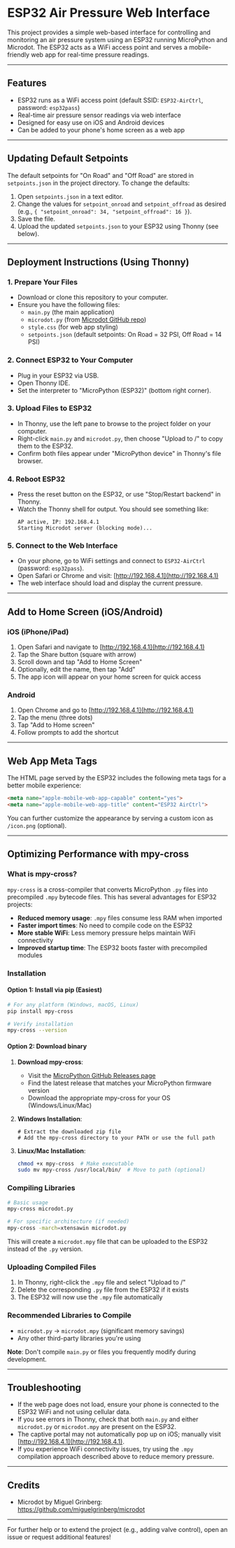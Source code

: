 # ESP32 Air Pressure Web Interface

This project provides a simple web-based interface for controlling and monitoring an air pressure system using an ESP32 running MicroPython and Microdot. The ESP32 acts as a WiFi access point and serves a mobile-friendly web app for real-time pressure readings.

---

## Features
- ESP32 runs as a WiFi access point (default SSID: `ESP32-AirCtrl`, password: `esp32pass`)
- Real-time air pressure sensor readings via web interface
- Designed for easy use on iOS and Android devices
- Can be added to your phone's home screen as a web app

---

## Updating Default Setpoints

The default setpoints for "On Road" and "Off Road" are stored in `setpoints.json` in the project directory. To change the defaults:

1. Open `setpoints.json` in a text editor.
2. Change the values for `setpoint_onroad` and `setpoint_offroad` as desired (e.g., `{ "setpoint_onroad": 34, "setpoint_offroad": 16 }`).
3. Save the file.
4. Upload the updated `setpoints.json` to your ESP32 using Thonny (see below).

---

## Deployment Instructions (Using Thonny)

### 1. Prepare Your Files
- Download or clone this repository to your computer.
- Ensure you have the following files:
  - `main.py` (the main application)
  - `microdot.py` (from [Microdot GitHub repo](https://github.com/miguelgrinberg/microdot/tree/main/src))
  - `style.css` (for web app styling)
  - `setpoints.json` (default setpoints: On Road = 32 PSI, Off Road = 14 PSI)

### 2. Connect ESP32 to Your Computer
- Plug in your ESP32 via USB.
- Open Thonny IDE.
- Set the interpreter to "MicroPython (ESP32)" (bottom right corner).

### 3. Upload Files to ESP32
- In Thonny, use the left pane to browse to the project folder on your computer.
- Right-click `main.py` and `microdot.py`, then choose "Upload to /" to copy them to the ESP32.
- Confirm both files appear under "MicroPython device" in Thonny's file browser.

### 4. Reboot ESP32
- Press the reset button on the ESP32, or use "Stop/Restart backend" in Thonny.
- Watch the Thonny shell for output. You should see something like:
  ```
  AP active, IP: 192.168.4.1
  Starting Microdot server (blocking mode)...
  ```

### 5. Connect to the Web Interface
- On your phone, go to WiFi settings and connect to `ESP32-AirCtrl` (password: `esp32pass`).
- Open Safari or Chrome and visit: [http://192.168.4.1](http://192.168.4.1)
- The web interface should load and display the current pressure.

---

## Add to Home Screen (iOS/Android)

### iOS (iPhone/iPad)
1. Open Safari and navigate to [http://192.168.4.1](http://192.168.4.1)
2. Tap the Share button (square with arrow)
3. Scroll down and tap "Add to Home Screen"
4. Optionally, edit the name, then tap "Add"
5. The app icon will appear on your home screen for quick access

### Android
1. Open Chrome and go to [http://192.168.4.1](http://192.168.4.1)
2. Tap the menu (three dots)
3. Tap "Add to Home screen"
4. Follow prompts to add the shortcut

---

## Web App Meta Tags
The HTML page served by the ESP32 includes the following meta tags for a better mobile experience:
```html
<meta name="apple-mobile-web-app-capable" content="yes">
<meta name="apple-mobile-web-app-title" content="ESP32 AirCtrl">
```
You can further customize the appearance by serving a custom icon as `/icon.png` (optional).

---

## Optimizing Performance with mpy-cross

### What is mpy-cross?
`mpy-cross` is a cross-compiler that converts MicroPython `.py` files into precompiled `.mpy` bytecode files. This has several advantages for ESP32 projects:

- **Reduced memory usage**: `.mpy` files consume less RAM when imported
- **Faster import times**: No need to compile code on the ESP32
- **More stable WiFi**: Less memory pressure helps maintain WiFi connectivity
- **Improved startup time**: The ESP32 boots faster with precompiled modules

### Installation

#### Option 1: Install via pip (Easiest)
```bash
# For any platform (Windows, macOS, Linux)
pip install mpy-cross

# Verify installation
mpy-cross --version
```

#### Option 2: Download binary

1. **Download mpy-cross**:
   - Visit the [MicroPython GitHub Releases page](https://github.com/micropython/micropython/releases)
   - Find the latest release that matches your MicroPython firmware version
   - Download the appropriate mpy-cross for your OS (Windows/Linux/Mac)

2. **Windows Installation**:
   ```
   # Extract the downloaded zip file
   # Add the mpy-cross directory to your PATH or use the full path
   ```

3. **Linux/Mac Installation**:
   ```bash
   chmod +x mpy-cross  # Make executable
   sudo mv mpy-cross /usr/local/bin/  # Move to path (optional)
   ```

### Compiling Libraries

```bash
# Basic usage
mpy-cross microdot.py

# For specific architecture (if needed)
mpy-cross -march=xtensawin microdot.py
```

This will create a `microdot.mpy` file that can be uploaded to the ESP32 instead of the `.py` version.

### Uploading Compiled Files

1. In Thonny, right-click the `.mpy` file and select "Upload to /"
2. Delete the corresponding `.py` file from the ESP32 if it exists
3. The ESP32 will now use the `.mpy` file automatically

### Recommended Libraries to Compile
- `microdot.py` → `microdot.mpy` (significant memory savings)
- Any other third-party libraries you're using

**Note**: Don't compile `main.py` or files you frequently modify during development.

---

## Troubleshooting
- If the web page does not load, ensure your phone is connected to the ESP32 WiFi and not using cellular data.
- If you see errors in Thonny, check that both `main.py` and either `microdot.py` or `microdot.mpy` are present on the ESP32.
- The captive portal may not automatically pop up on iOS; manually visit [http://192.168.4.1](http://192.168.4.1).
- If you experience WiFi connectivity issues, try using the `.mpy` compilation approach described above to reduce memory pressure.

---

## Credits
- Microdot by Miguel Grinberg: https://github.com/miguelgrinberg/microdot

---

For further help or to extend the project (e.g., adding valve control), open an issue or request additional features!
